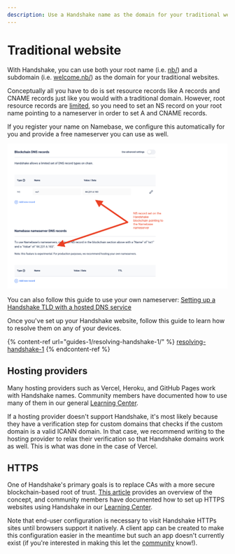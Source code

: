 ```yaml
---
description: Use a Handshake name as the domain for your traditional website
---
```


# Traditional website

With Handshake, you can use both your root name (i.e. [nb/](https://nb.hns.to)) and a subdomain (i.e. [welcome.nb/](http://welcome.nb.hns.to)) as the domain for your traditional websites.

Conceptually all you have to do is set resource records like A records and CNAME records just like you would with a traditional domain. However, root resource records are [limited](https://hsd-dev.org/guides/resource-records.html), so you need to set an NS record on your root name pointing to a nameserver in order to set A and CNAME records.&#x20;

If you register your name on Namebase, we configure this automatically for you and provide a free nameserver you can use as well.

![](<.gitbook/assets/Handshake DNS tutorial.png>)

You can also follow this guide to use your own nameserver: [Setting up a Handshake TLD with a hosted DNS service](https://dev.to/rithvikvibhu/setting-up-a-handshake-tld-with-a-hosted-dns-service-2g6c)

Once you've set up your Handshake website, follow this guide to learn how to resolve them on any of your devices.

{% content-ref url="guides-1/resolving-handshake-1/" %}
[resolving-handshake-1](guides-1/resolving-handshake-1/)
{% endcontent-ref %}

## Hosting providers

Many hosting providers such as Vercel, Heroku, and GitHub Pages work with Handshake names. Community members have documented how to use many of them in our general [Learning Center](https://learn.namebase.io/starting-from-zero/how-to-create-a-handshake-website).

If a hosting provider doesn't support Handshake, it's most likely because they have a verification step for custom domains that checks if the custom domain is a valid ICANN domain. In that case, we recommend writing to the hosting provider to relax their verification so that Handshake domains work as well. This is what was done in the case of Vercel.

## HTTPS

One of Handshake's primary goals is to replace CAs with a more secure blockchain-based root of trust. [This article](https://www.namebase.io/blog/meet-handshake-decentralizing-dns-to-improve-the-security-of-the-internet/) provides an overview of the concept, and community members have documented how to set up HTTPS websites using Handshake in our [Learning Center](https://learn.namebase.io/starting-from-zero/how-to-create-a-handshake-website#https).

Note that end-user configuration is necessary to visit Handshake HTTPs sites until browsers support it natively. A client app can be created to make this configuration easier in the meantime but such an app doesn't currently exist (if you're interested in making this let the [community](https://community.namebase.io/) know!).&#x20;
